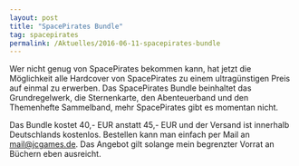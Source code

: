 ```yaml
---
layout: post
title: "SpacePirates Bundle"
tag: spacepirates
permalink: /Aktuelles/2016-06-11-spacepirates-bundle
---
```


Wer nicht genug von SpacePirates bekommen kann, hat jetzt die Möglichkeit alle Hardcover von SpacePirates zu einem ultragünstigen Preis auf einmal zu erwerben. Das SpacePirates Bundle beinhaltet das Grundregelwerk, die Sternenkarte, den Abenteuerband und den Themenhefte Sammelband, mehr SpacePirates gibt es momentan nicht.

Das Bundle kostet 40,- EUR anstatt 45,- EUR und der Versand ist innerhalb Deutschlands kostenlos. Bestellen kann man einfach per Mail an [mail@jcgames.de](mailto:mail@jcgames.de). Das Angebot gilt solange mein begrenzter Vorrat an Büchern eben ausreicht.


